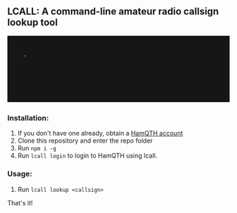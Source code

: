 ## LCALL: A command-line amateur radio callsign lookup tool

![Tux, the Linux mascot](demo.gif)


### Installation:

1. If you don't have one already, obtain a [HamQTH account](https://www.hamqth.com/register.php)
2. Clone this repository and enter the repo folder
3. Run `npm i -g`
4. Run `lcall login` to login to HamQTH using lcall.

### Usage:

1. Run `lcall lookup <callsign>`

That's it!
